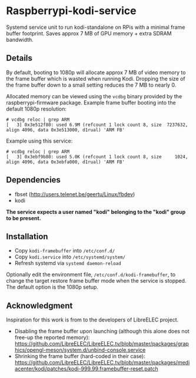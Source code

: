# Raspberrypi-kodi-service
Systemd service unit to run kodi-standalone on RPis with a minimal frame buffer footprint. Saves approx 7 MB of GPU memory + extra SDRAM bandwidth.

## Details
By default, booting to 1080p will allocate approx 7 MB of video memory to the frame buffer which is wasted when running Kodi. Dropping the size of the frame buffer down to a small setting reduces the 7 MB to nearly 0.

Allocated memory can be viewed using the `vcdbg` binary provided by the raspberrypi-firmware package.  Example frame buffer booting into the default 1080p resolution:
```
# vcdbg reloc | grep ARM
[   3] 0x3e512f80: used 6.9M (refcount 1 lock count 8, size  7237632, align 4096, data 0x3e513000, d1rual) 'ARM FB'
```

Example using this service:
```
# vcdbg reloc | grep ARM                  
[   3] 0x3ebf9b80: used 5.0K (refcount 1 lock count 8, size     1024, align 4096, data 0x3ebfa000, d1rual) 'ARM FB'
```

## Dependencies
* fbset (http://users.telenet.be/geertu/Linux/fbdev)
* kodi

__The service expects a user named "kodi" belonging to the "kodi" group to be present.__

## Installation
* Copy `kodi-framebuffer` into `/etc/conf.d/`
* Copy `kodi.service` into `/etc/systemd/system/`
* Refresh systemd via `systemd daemon-reload`

Optionally edit the environment file, `/etc/conf.d/kodi-framebuffer`, to change the target restore frame buffer mode when the service is stopped.  The default option is the 1080p setup.

## Acknowledgment
Inspiration for this work is from to the developers of LibreELEC project. 
* Disabling the frame buffer upon launching (although this alone does not free-up the reported memory): https://github.com/LibreELEC/LibreELEC.tv/blob/master/packages/graphics/opengl-meson/system.d/unbind-console.service
* Shrinking the frame buffer (hard-coded in their case): https://github.com/LibreELEC/LibreELEC.tv/blob/master/packages/mediacenter/kodi/patches/kodi-999.99.framebuffer-reset.patch

